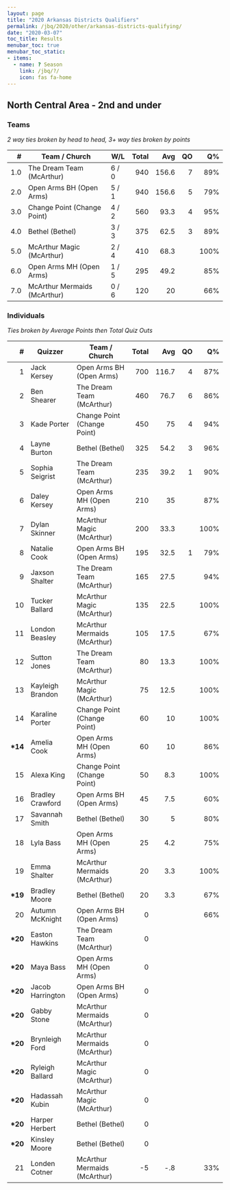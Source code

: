 ```yaml
---
layout: page
title: "2020 Arkansas Districts Qualifiers"
permalink: /jbq/2020/other/arkansas-districts-qualifying/
date: "2020-03-07"
toc_title: Results
menubar_toc: true
menubar_toc_static:
- items:
  - name: ? Season
    link: /jbq/?/
    icon: fas fa-home
---
```


## North Central Area - 2nd and under

### Teams

*2 way ties broken by head to head, 3+ way ties broken by points*

| #   | Team / Church                | W/L   | Total | Avg   | QO | Q%   |
|----:|------------------------------|-------|------:|------:|---:|-----:|
| 1.0 | The Dream Team (McArthur)    | 6 / 0 | 940   | 156.6 | 7  | 89%  |
| 2.0 | Open Arms BH (Open Arms)     | 5 / 1 | 940   | 156.6 | 5  | 79%  |
| 3.0 | Change Point (Change Point)  | 4 / 2 | 560   | 93.3  | 4  | 95%  |
| 4.0 | Bethel (Bethel)              | 3 / 3 | 375   | 62.5  | 3  | 89%  |
| 5.0 | McArthur Magic (McArthur)    | 2 / 4 | 410   | 68.3  |    | 100% |
| 6.0 | Open Arms MH (Open Arms)     | 1 / 5 | 295   | 49.2  |    | 85%  |
| 7.0 | McArthur Mermaids (McArthur) | 0 / 6 | 120   | 20    |    | 66%  |

### Individuals

*Ties broken by Average Points then Total Quiz Outs*

| #        | Quizzer          | Team / Church                | Total | Avg   | QO | Q%   |
|---------:|------------------|------------------------------|------:|------:|---:|-----:|
| 1        | Jack Kersey      | Open Arms BH (Open Arms)     | 700   | 116.7 | 4  | 87%  |
| 2        | Ben Shearer      | The Dream Team (McArthur)    | 460   | 76.7  | 6  | 86%  |
| 3        | Kade Porter      | Change Point (Change Point)  | 450   | 75    | 4  | 94%  |
| 4        | Layne Burton     | Bethel (Bethel)              | 325   | 54.2  | 3  | 96%  |
| 5        | Sophia Seigrist  | The Dream Team (McArthur)    | 235   | 39.2  | 1  | 90%  |
| 6        | Daley Kersey     | Open Arms MH (Open Arms)     | 210   | 35    |    | 87%  |
| 7        | Dylan Skinner    | McArthur Magic (McArthur)    | 200   | 33.3  |    | 100% |
| 8        | Natalie Cook     | Open Arms BH (Open Arms)     | 195   | 32.5  | 1  | 79%  |
| 9        | Jaxson Shalter   | The Dream Team (McArthur)    | 165   | 27.5  |    | 94%  |
| 10       | Tucker Ballard   | McArthur Magic (McArthur)    | 135   | 22.5  |    | 100% |
| 11       | London Beasley   | McArthur Mermaids (McArthur) | 105   | 17.5  |    | 67%  |
| 12       | Sutton Jones     | The Dream Team (McArthur)    | 80    | 13.3  |    | 100% |
| 13       | Kayleigh Brandon | McArthur Magic (McArthur)    | 75    | 12.5  |    | 100% |
| 14       | Karaline Porter  | Change Point (Change Point)  | 60    | 10    |    | 100% |
| **\*14** | Amelia Cook      | Open Arms MH (Open Arms)     | 60    | 10    |    | 86%  |
| 15       | Alexa King       | Change Point (Change Point)  | 50    | 8.3   |    | 100% |
| 16       | Bradley Crawford | Open Arms BH (Open Arms)     | 45    | 7.5   |    | 60%  |
| 17       | Savannah Smith   | Bethel (Bethel)              | 30    | 5     |    | 80%  |
| 18       | Lyla Bass        | Open Arms MH (Open Arms)     | 25    | 4.2   |    | 75%  |
| 19       | Emma Shalter     | McArthur Mermaids (McArthur) | 20    | 3.3   |    | 100% |
| **\*19** | Bradley Moore    | Bethel (Bethel)              | 20    | 3.3   |    | 67%  |
| 20       | Autumn McKnight  | Open Arms BH (Open Arms)     | 0     |       |    | 66%  |
| **\*20** | Easton Hawkins   | The Dream Team (McArthur)    | 0     |       |    |      |
| **\*20** | Maya Bass        | Open Arms MH (Open Arms)     | 0     |       |    |      |
| **\*20** | Jacob Harrington | Open Arms BH (Open Arms)     | 0     |       |    |      |
| **\*20** | Gabby Stone      | McArthur Mermaids (McArthur) | 0     |       |    |      |
| **\*20** | Brynleigh Ford   | McArthur Mermaids (McArthur) | 0     |       |    |      |
| **\*20** | Ryleigh Ballard  | McArthur Magic (McArthur)    | 0     |       |    |      |
| **\*20** | Hadassah Kubin   | McArthur Magic (McArthur)    | 0     |       |    |      |
| **\*20** | Harper Herbert   | Bethel (Bethel)              | 0     |       |    |      |
| **\*20** | Kinsley Moore    | Bethel (Bethel)              | 0     |       |    |      |
| 21       | Londen Cotner    | McArthur Mermaids (McArthur) | -5    | -.8   |    | 33%  |

